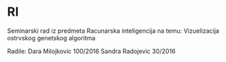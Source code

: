 # RI

Seminarski rad iz predmeta Racunarska inteligencija na temu: Vizuelizacija ostrvskog genetskog algoritma

Radile:
Dara Milojkovic 100/2016
Sandra Radojevic 30/2016

